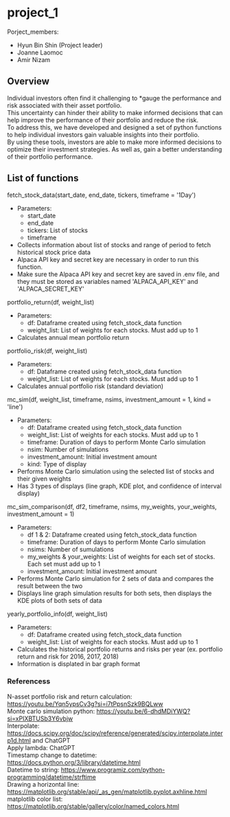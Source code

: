 # project_1

Porject_members:
- Hyun Bin Shin (Project leader)
- Joanne Laomoc
- Amir Nizam



## Overview

Individual investors often find it challenging to *gauge the performance and risk associated with their asset portfolio. <br>
This uncertainty can hinder their ability to make informed decisions that can help improve the performance of their portfolio and reduce the risk. <br>
To address this, we have developed and designed a set of python functions to help individual investors gain valuable insights into their portfolio. <br>
By using these tools, investors are able to make more informed decisions to optimize their investment strategies. As well as, gain a better understanding of their portfolio performance. <br>

## List of functions

fetch_stock_data(start_date, end_date, tickers, timeframe = '1Day')
- Parameters: 
    - start_date
    - end_date
    - tickers: List of stocks 
    - timeframe
- Collects information about list of stocks and range of period to fetch historical stock price data
- Alpaca API key and secret key are necessary in order to run this function. 
- Make sure the Alpaca API key and secret key are saved in .env file, and they must be stored as variables named 'ALPACA_API_KEY' and 'ALPACA_SECRET_KEY'

portfolio_return(df, weight_list)
- Parameters:
    - df: Dataframe created using fetch_stock_data function
    - weight_list: List of weights for each stocks. Must add up to 1
- Calculates annual mean portfolio return 

portfolio_risk(df, weight_list)
- Parameters:
    - df: Dataframe created using fetch_stock_data function
    - weight_list: List of weights for each stocks. Must add up to 1
- Calculates annual portfolio risk (standard deviation)

mc_sim(df, weight_list, timeframe, nsims, investment_amount = 1, kind = 'line')
- Parameters:
    - df: Dataframe created using fetch_stock_data function
    - weight_list: List of weights for each stocks. Must add up to 1
    - timeframe: Duration of days to perform Monte Carlo simulation
    - nsim: Number of simulations
    - investment_amount: Initial investment amount
    - kind: Type of display
- Performs Monte Carlo simulation using the selected list of stocks and their given weights
- Has 3 types of displays (line graph, KDE plot, and confidence of interval display)

mc_sim_comparison(df, df2, timeframe, nsims, my_weights, your_weights, investment_amount = 1)
- Parameters:
    - df 1 & 2: Dataframe created using fetch_stock_data function
    - timeframe: Duration of days to perform Monte Carlo simulation
    - nsims: Number of sumulations
    - my_weights & your_weights: List of weights for each set of stocks. Each set must add up to 1
    - investment_amount: Initial investment amount
- Performs Monte Carlo simulation for 2 sets of data and compares the result between the two
- Displays line graph simulation results for both sets, then displays the KDE plots of both sets of data

yearly_portfolio_info(df, weight_list)
- Parameters:
    - df: Dataframe created using fetch_stock_data function
    - weight_list: List of weights for each stocks. Must add up to 1
- Calculates the historical portfolio returns and risks per year (ex. portfolio return and risk for 2016, 2017, 2018)
- Information is displated in bar graph format 
















### Referencess
N-asset portfolio risk and return calculation: https://youtu.be/Yqn5ypsCv3g?si=i7tPpsnSzk9BQLww <br>
Monte carlo simulation python: https://youtu.be/6-dhdMDiYWQ?si=xPIXBTUSb3Y6vbjw <br>
Interpolate: https://docs.scipy.org/doc/scipy/reference/generated/scipy.interpolate.interp1d.html and ChatGPT <br>
Apply lambda: ChatGPT <br>
Timestamp change to datetime: https://docs.python.org/3/library/datetime.html <br>
Datetime to string: https://www.programiz.com/python-programming/datetime/strftime <br>
Drawing a horizontal line: https://matplotlib.org/stable/api/_as_gen/matplotlib.pyplot.axhline.html <br>
matplotlib color list: https://matplotlib.org/stable/gallery/color/named_colors.html <br>
